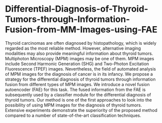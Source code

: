 # Differential-Diagnosis-of-Thyroid-Tumors-through-Information-Fusion-from-MM-Images-using-FAE

Thyroid carcinomas are often diagnosed by histopathology, which is widely regarded as the most reliable method. However, alternative imaging modalities may also provide meaningful information about thyroid tumors. Multiphoton Microscopy (MPM) images may be one of them. MPM images include Second Harmonic Generation (SHG) and Two-Photon Excitation Fluorescence (TPEF) images. Nevertheless, the field of automated analysis of MPM images for the diagnosis of cancer is in its infancy. We propose a strategy for the differential diagnosis of thyroid tumors through information fusion from different types of MPM images. We introduce a novel fusion autoencoder (FAE) for this task. The fused information from the FAE is subsequently used by a classifier module for the differential diagnosis of thyroid tumors. Our method is one of the first approaches to look into the possibility of using MPM images for the diagnosis of thyroid tumors. Extensive experiments demonstrate the superiority of the proposed method compared to a number of state-of-the-art classification techniques.
